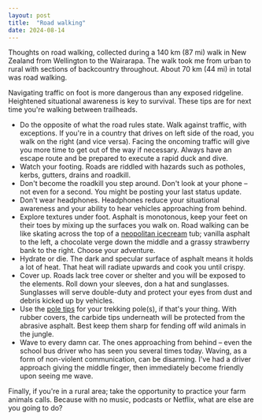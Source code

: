 ```yaml
---
layout: post
title:  "Road walking"
date: 2024-08-14
---
```


Thoughts on road walking, collected during a 140 km (87 mi) walk in New Zealand from Wellington to the Wairarapa. The walk took me from urban to rural with sections of backcountry throughout. About 70 km (44 mi) in total was road walking. 

Navigating traffic on foot is more dangerous than any exposed ridgeline. Heightened situational awareness is key to survival. These tips are for next time you're walking between trailheads.

* Do the opposite of what the road rules state. Walk against traffic, with exceptions. If you're in a country that drives on left side of the road, you walk on the right (and vice versa). Facing the oncoming traffic will give you more time to get out of the way if necessary. Always have an escape route and be prepared to execute a rapid duck and dive.
* Watch your footing. Roads are riddled with hazards such as potholes, kerbs, gutters, drains and roadkill.
* Don't become the roadkill you step around. Don't look at your phone – not even for a second. You might be posting your last status update.
* Don't wear headphones. Headphones reduce your situational awareness and your ability to hear vehicles approaching from behind.
* Explore textures under foot. Asphalt is monotonous, keep your feet on their toes by mixing up the surfaces you walk on. Road walking can be like skating across the top of a [neopolitan icecream](https://en.wikipedia.org/wiki/Neapolitan_ice_cream) tub; vanilla asphalt to the left, a chocolate verge down the middle and a grassy strawberry bank to the right. Choose your adventure.
* Hydrate or die. The dark and specular surface of asphalt means it holds a lot of heat. That heat will radiate upwards and cook you until crispy.
* Cover up. Roads lack tree cover or shelter and you will be exposed to the elements. Roll down your sleeves, don a hat and sunglasses. Sunglasses will serve double-duty and protect your eyes from dust and debris kicked up by vehicles.
* Use the [pole tips](https://blog.trekology.com/2019/09/24/a-quick-guide-to-trekking-pole-tips-baskets/) for your trekking pole(s), if that's your thing. With rubber covers, the carbide tips underneath will be protected from the abrasive asphalt. Best keep them sharp for fending off wild animals in the jungle.
* Wave to every damn car. The ones approaching from behind – even the school bus driver who has seen you several times today. Waving, as a form of non-violent communication, can be disarming. I've had a driver approach giving the middle finger, then immediately become friendly upon seeing me wave.

Finally, if you're in a rural area; take the opportunity to practice your farm animals calls. Because with no music, podcasts or Netflix, what are else are you going to do?